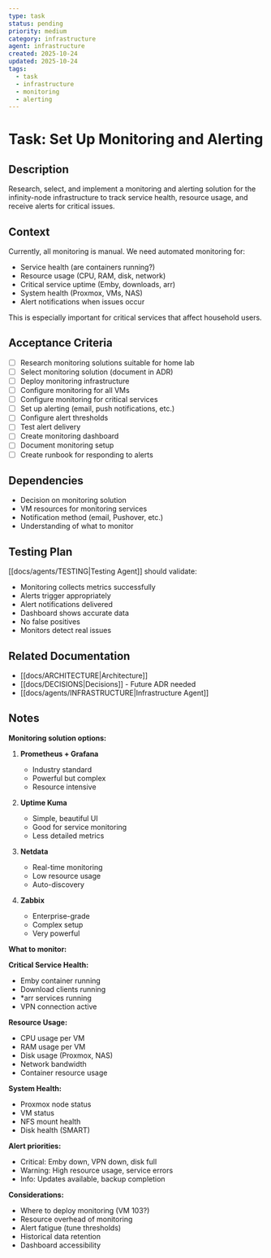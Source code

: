 ```yaml
---
type: task
status: pending
priority: medium
category: infrastructure
agent: infrastructure
created: 2025-10-24
updated: 2025-10-24
tags:
  - task
  - infrastructure
  - monitoring
  - alerting
---
```


# Task: Set Up Monitoring and Alerting

## Description

Research, select, and implement a monitoring and alerting solution for the infinity-node infrastructure to track service health, resource usage, and receive alerts for critical issues.

## Context

Currently, all monitoring is manual. We need automated monitoring for:
- Service health (are containers running?)
- Resource usage (CPU, RAM, disk, network)
- Critical service uptime (Emby, downloads, arr)
- System health (Proxmox, VMs, NAS)
- Alert notifications when issues occur

This is especially important for critical services that affect household users.

## Acceptance Criteria

- [ ] Research monitoring solutions suitable for home lab
- [ ] Select monitoring solution (document in ADR)
- [ ] Deploy monitoring infrastructure
- [ ] Configure monitoring for all VMs
- [ ] Configure monitoring for critical services
- [ ] Set up alerting (email, push notifications, etc.)
- [ ] Configure alert thresholds
- [ ] Test alert delivery
- [ ] Create monitoring dashboard
- [ ] Document monitoring setup
- [ ] Create runbook for responding to alerts

## Dependencies

- Decision on monitoring solution
- VM resources for monitoring services
- Notification method (email, Pushover, etc.)
- Understanding of what to monitor

## Testing Plan

[[docs/agents/TESTING|Testing Agent]] should validate:
- Monitoring collects metrics successfully
- Alerts trigger appropriately
- Alert notifications delivered
- Dashboard shows accurate data
- No false positives
- Monitors detect real issues

## Related Documentation

- [[docs/ARCHITECTURE|Architecture]]
- [[docs/DECISIONS|Decisions]] - Future ADR needed
- [[docs/agents/INFRASTRUCTURE|Infrastructure Agent]]

## Notes

**Monitoring solution options:**

1. **Prometheus + Grafana**
   - Industry standard
   - Powerful but complex
   - Resource intensive

2. **Uptime Kuma**
   - Simple, beautiful UI
   - Good for service monitoring
   - Less detailed metrics

3. **Netdata**
   - Real-time monitoring
   - Low resource usage
   - Auto-discovery

4. **Zabbix**
   - Enterprise-grade
   - Complex setup
   - Very powerful

**What to monitor:**

**Critical Service Health:**
- Emby container running
- Download clients running
- *arr services running
- VPN connection active

**Resource Usage:**
- CPU usage per VM
- RAM usage per VM
- Disk usage (Proxmox, NAS)
- Network bandwidth
- Container resource usage

**System Health:**
- Proxmox node status
- VM status
- NFS mount health
- Disk health (SMART)

**Alert priorities:**
- Critical: Emby down, VPN down, disk full
- Warning: High resource usage, service errors
- Info: Updates available, backup completion

**Considerations:**
- Where to deploy monitoring (VM 103?)
- Resource overhead of monitoring
- Alert fatigue (tune thresholds)
- Historical data retention
- Dashboard accessibility
